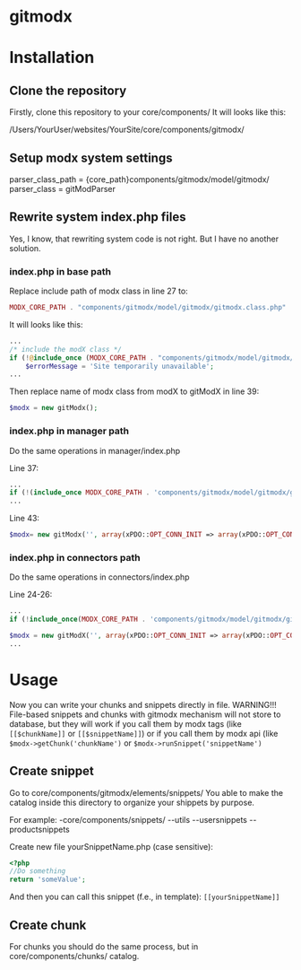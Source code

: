 # gitmodx

Installation
============

Clone the repository
--------------------

Firstly, clone this repository to your core/components/ 
It will looks like this:

/Users/YourUser/websites/YourSite/core/components/gitmodx/

Setup modx system settings
--------------------------
parser_class_path = {core_path}components/gitmodx/model/gitmodx/
parser_class = gitModParser


Rewrite system index.php files
------------------------------
Yes, I know, that rewriting system code is not right. But I have no another solution.

### index.php in base path

Replace include path of modx class in line 27 to:
```php
MODX_CORE_PATH . "components/gitmodx/model/gitmodx/gitmodx.class.php"
```

It will looks like this:
```php
...
/* include the modX class */
if (!@include_once (MODX_CORE_PATH . "components/gitmodx/model/gitmodx/gitmodx.class.php")) {
    $errorMessage = 'Site temporarily unavailable';
...
```

Then replace name of modx class from modX to gitModX in line 39:
```php
$modx = new gitModx();
```


### index.php in manager path

Do the same operations in manager/index.php

Line 37:
```php
...
if (!(include_once MODX_CORE_PATH . 'components/gitmodx/model/gitmodx/gitmodx.class.php')) {
...
```

Line 43:
```php
$modx= new gitModx('', array(xPDO::OPT_CONN_INIT => array(xPDO::OPT_CONN_MUTABLE => true)));
```

### index.php in connectors path

Do the same operations in connectors/index.php

Line 24-26:
```php
...
if (!include_once(MODX_CORE_PATH . 'components/gitmodx/model/gitmodx/gitmodx.class.php')) die();

$modx = new gitModX('', array(xPDO::OPT_CONN_INIT => array(xPDO::OPT_CONN_MUTABLE => true)));
...
```


Usage
=====
Now you can write your chunks and snippets directly in file.
WARNING!!! File-based snippets and chunks with gitmodx mechanism will not store to database, but they will work if you call
them by modx tags (like `[[$chunkName]]` or `[[$snippetName]]`) or if you call them by modx api (like `$modx->getChunk('chunkName')`
or `$modx->runSnippet('snippetName')`

Create snippet
--------------
Go to core/components/gitmodx/elements/snippets/
You able to make the catalog inside this directory to organize your shippets by purpose.

For example:
-core/components/snippets/
--utils
--usersnippets
--productsnippets


Create new file yourSnippetName.php (case sensitive):
```php
<?php
//Do something
return 'someValue';
```

And then you can call this snippet (f.e., in template):
`[[yourSnippetName]]`

Create chunk
------------
For chunks you should do the same process, but in core/components/chunks/ catalog.